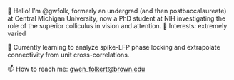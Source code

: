 👋 Hello! I’m @gwfolk, formerly an undergrad (and then postbaccalaureate) at Central Michigan University, now a PhD student at NIH investigating the role of the superior colliculus in vision and attention.
👀 Interests: extremely varied

🌱 Currently learning to analyze spike-LFP phase locking and extrapolate connectivity from unit cross-correlations.

📫 How to reach me: gwen_folkert@brown.edu
